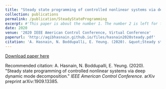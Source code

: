 ```yaml
---
title: "Steady state programming of controlled nonlinear systems via deep dynamic mode decomposition"
collection: publications
permalink: /publication/SteadyStateProgramming
excerpt: #'This paper is about the number 1. The number 2 is left for future work.'
date: 2020
venue: '2020 IEEE American Control Conference, Virtual Conference'
paperurl: 'http://aqibhasnain.github.io/files/hasnain2020steady.pdf'
citation: 'A. Hasnain, N. Boddupalli, E. Yeung. (2020). &quot;Steady state programming of controlled nonlinear systems via deep dynamic mode decomposition.&quot; <i>IEEE American Control Conference</i>. arXiv preprint arXiv:1909.13385.'
---
```

<!-- This paper is about the number 1. The number 2 is left for future work. -->

[Download paper here](http://aqibhasnain.github.io/files/hasnain2020steady.pdf)

Recommended citation: A. Hasnain, N. Boddupalli, E. Yeung. (2020). &quot;Steady state programming of controlled nonlinear systems via deep dynamic mode decomposition.&quot; <i>IEEE American Control Conference</i>. arXiv preprint arXiv:1909.13385.
